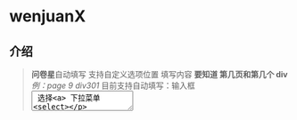 # wenjuanX

介绍
--

> **问卷星**自动填写
> 支持自定义选项位置 填写内容  **要知道 第几页和第几个 div**
> *例：page 9 div301*
> 目前支持自动填写：输入框<textarea> 选择<a> 下拉菜单<select>
> 

用到的库
----
```python
import random
import time
from selenium import webdriver
```

注意事项
----
```shell
# 程序目前还有很多需要优化的地方，现在只是实现了对应功能
# 不知道这个运行速度算不算正常，后期会抽时间优化逻辑
```
> 另外说一句 selenium库真的非常好用

#### 贡献人员
@[hz2](https://gitee.com/JensenHua/)